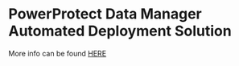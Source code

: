 # PowerProtect Data Manager Automated Deployment Solution
More info can be found [HERE](https://infohub.delltechnologies.com/t/blogs-69/)
